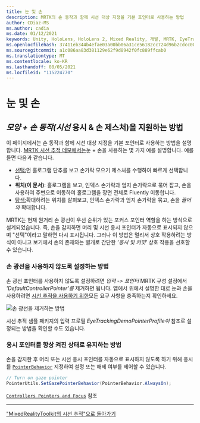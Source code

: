 ```yaml
---
title: 눈 및 손
description: MRTK의 손 동작과 함께 시선 대상 지정을 기본 포인터로 사용하는 방법
author: CDiaz-MS
ms.author: cadia
ms.date: 01/12/2021
keywords: Unity, HoloLens, HoloLens 2, Mixed Reality, 개발, MRTK, EyeTracking,
ms.openlocfilehash: 37411eb344b4efae03a00bb06a31ce56182cc724d96b2cdcc008f10a66d56011
ms.sourcegitcommit: a1c086aa83d381129e62f9d8942f0fc889ffcab0
ms.translationtype: MT
ms.contentlocale: ko-KR
ms.lasthandoff: 08/05/2021
ms.locfileid: "115224770"
---
```

# <a name="eyes-and-hands"></a>눈 및 손

## <a name="how-to-support-_look--hand-motions_-eye-gaze--hand-gestures"></a>_모양 + 손 동작(시선_ 응시 & 손 제스처)을 지원하는 방법

이 페이지에서는 손 동작과 함께 시선 대상 지정을 기본 포인터로 사용하는 방법을 설명합니다.
[MRTK 시선 추적 데모에서는](../../example-scenes/eye-tracking-examples-overview.md)눈 + 손을 사용하는 몇 가지 예를 설명합니다. 예를 들면 다음과 같습니다.

- [선택:](eye-tracking-target-selection.md)먼 홀로그램 단추를 보고 손가락 모으기 제스처를 수행하여 빠르게 선택합니다.
- **위치(이 문서)**: 홀로그램을 보고, 인덱스 손가락과 엄지 손가락으로 묶어 잡고, 손을 사용하여 주변으로 이동하여 홀로그램을 장면 전체로 Fluently 이동합니다.
- [탐색:](eye-tracking-navigation.md)확대하려는 위치를 살펴보고, 인덱스 손가락과 엄지 손가락을 묶고, 손을 _끌어와_ 확대합니다.

MRTK는 현재 원거리 손 광선이 우선 순위가 있는 포커스 포인터 역할을 하는 방식으로 설계되었습니다.
즉, 손을 감지하면 머리 및 시선 응시 포인터가 자동으로 표시되지 않으며 "선택"이라고 말하면 다시 표시됩니다.
그러나 이 방법은 멀리서 상호 작용하려는 방식이 아니고 보기에서 손의 존재와는 별개로 간단한 _'응시 및 커밋'_ 상호 작용을 선호할 수 있습니다.

### <a name="how-to-disable-the-hand-ray"></a>손 광선을 사용하지 않도록 설정하는 방법

손 광선 포인터를 사용하지 않도록 설정하려면 _입력 -> 포인터_ MRTK 구성 설정에서 _'DefaultControllerPointer'를_ 제거하면 됩니다.
앱에서 위에서 설명한 대로 눈과 손을 사용하려면 [시선 추적을 사용하기 위한](eye-tracking-basic-setup.md)모든 요구 사항을 충족하는지 확인하세요.

![손 광선을 제거하는 방법](../../images/eye-tracking/mrtk_setup_removehandray.jpg)

시선 추적 샘플 패키지의 입력 프로필 _EyeTrackingDemoPointerProfile이_ 참조로 설정되는 방법을 확인할 수도 있습니다.

### <a name="how-to-keep-gaze-pointer-always-on"></a>응시 포인터를 항상 켜진 상태로 유지하는 방법

손을 감지한 후 머리 또는 시선 응시 포인터를 자동으로 표시하지 않도록 하기 위해 응시를 [`PointerBehavior`](xref:Microsoft.MixedReality.Toolkit.Input.PointerBehavior) 지정하여 설정 또는 해제 여부를 제어할 수 있습니다.

```c#
// Turn on gaze pointer
PointerUtils.SetGazePointerBehavior(PointerBehavior.AlwaysOn);
```

[`Controllers Pointers and Focus`](../../../architecture/controllers-pointers-and-focus.md) 참조

---
["MixedRealityToolkit의 시선 추적"으로 돌아가기](eye-tracking-main.md)
